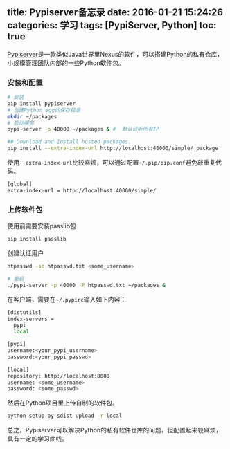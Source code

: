 title: Pypiserver备忘录
date: 2016-01-21 15:24:26
categories: 学习
tags: [PypiServer, Python]
toc: true
---

[Pypiserver](https://pypi.python.org/pypi/pypiserver)是一款类似Java世界里Nexus的软件，可以搭建Python的私有仓库，小规模管理团队内部的一些Python软件包。

### 安装和配置

``` Bash
# 安装
pip install pypiserver
# 创建Python egg的保存目录
mkdir ~/packages
# 启动服务
pypi-server -p 40000 ~/packages & #  默认侦听所有IP

## Download and Install hosted packages.
pip install --extra-index-url http://localhost:40000/simple/ package
```

使用`--extra-index-url`比较麻烦，可以通过配置`~/.pip/pip.conf`避免敲重复代码。

``` Bash
[global]
extra-index-url = http://localhost:40000/simple/
```

### 上传软件包

使用前需要安装passlib包

``` Bash
pip install passlib
```

创建认证用户

``` Bash
htpasswd -sc htpasswd.txt <some_username>

# 重启
./pypi-server -p 40000 -P htpasswd.txt ~/packages &
```

在客户端，需要在`~/.pypirc`输入如下内容：

``` Bash
[distutils]
index-servers =
  pypi
  local

[pypi]
username:<your_pypi_username>
password:<your_pypi_passwd>

[local]
repository: http://localhost:8080
username: <some_username>
password: <some_passwd>
```

然后在Python项目里上传自制的软件包。

``` Bash
python setup.py sdist upload -r local
```

总之，Pypiserver可以解决Python的私有软件仓库的问题，但配置起来较麻烦，具有一定的学习曲线。
